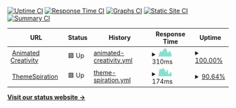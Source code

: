 [![Uptime CI](https://github.com/animatedcreativity/up/workflows/Uptime%20CI/badge.svg)](https://github.com/animatedcreativity/up/actions?query=workflow%3A%22Uptime+CI%22)
[![Response Time CI](https://github.com/animatedcreativity/up/workflows/Response%20Time%20CI/badge.svg)](https://github.com/animatedcreativity/up/actions?query=workflow%3A%22Response+Time+CI%22)
[![Graphs CI](https://github.com/animatedcreativity/up/workflows/Graphs%20CI/badge.svg)](https://github.com/animatedcreativity/up/actions?query=workflow%3A%22Graphs+CI%22)
[![Static Site CI](https://github.com/animatedcreativity/up/workflows/Static%20Site%20CI/badge.svg)](https://github.com/animatedcreativity/up/actions?query=workflow%3A%22Static+Site+CI%22)
[![Summary CI](https://github.com/animatedcreativity/up/workflows/Summary%20CI/badge.svg)](https://github.com/animatedcreativity/up/actions?query=workflow%3A%22Summary+CI%22)

<!--start: status pages-->
<!-- This summary is generated by Upptime (https://github.com/upptime/upptime) -->
<!-- Do not edit this manually, your changes will be overwritten -->
<!-- prettier-ignore -->
| URL | Status | History | Response Time | Uptime |
| --- | ------ | ------- | ------------- | ------ |
| <img alt="" src="https://favicons.githubusercontent.com/animatedcreativity.com" height="13"> [Animated Creativity](https://animatedcreativity.com/) | 🟩 Up | [animated-creativity.yml](https://github.com/animatedcreativity/up/commits/HEAD/history/animated-creativity.yml) | <details><summary><img alt="Response time graph" src="./graphs/animated-creativity/response-time-week.png" height="20"> 310ms</summary><br><a href="https://up.ylo.one/history/animated-creativity"><img alt="Response time 252" src="https://img.shields.io/endpoint?url=https%3A%2F%2Fraw.githubusercontent.com%2Fanimatedcreativity%2Fup%2FHEAD%2Fapi%2Fanimated-creativity%2Fresponse-time.json"></a><br><a href="https://up.ylo.one/history/animated-creativity"><img alt="24-hour response time 380" src="https://img.shields.io/endpoint?url=https%3A%2F%2Fraw.githubusercontent.com%2Fanimatedcreativity%2Fup%2FHEAD%2Fapi%2Fanimated-creativity%2Fresponse-time-day.json"></a><br><a href="https://up.ylo.one/history/animated-creativity"><img alt="7-day response time 310" src="https://img.shields.io/endpoint?url=https%3A%2F%2Fraw.githubusercontent.com%2Fanimatedcreativity%2Fup%2FHEAD%2Fapi%2Fanimated-creativity%2Fresponse-time-week.json"></a><br><a href="https://up.ylo.one/history/animated-creativity"><img alt="30-day response time 252" src="https://img.shields.io/endpoint?url=https%3A%2F%2Fraw.githubusercontent.com%2Fanimatedcreativity%2Fup%2FHEAD%2Fapi%2Fanimated-creativity%2Fresponse-time-month.json"></a><br><a href="https://up.ylo.one/history/animated-creativity"><img alt="1-year response time 252" src="https://img.shields.io/endpoint?url=https%3A%2F%2Fraw.githubusercontent.com%2Fanimatedcreativity%2Fup%2FHEAD%2Fapi%2Fanimated-creativity%2Fresponse-time-year.json"></a></details> | <details><summary><a href="https://up.ylo.one/history/animated-creativity">100.00%</a></summary><a href="https://up.ylo.one/history/animated-creativity"><img alt="All-time uptime 100.00%" src="https://img.shields.io/endpoint?url=https%3A%2F%2Fraw.githubusercontent.com%2Fanimatedcreativity%2Fup%2FHEAD%2Fapi%2Fanimated-creativity%2Fuptime.json"></a><br><a href="https://up.ylo.one/history/animated-creativity"><img alt="24-hour uptime 100.00%" src="https://img.shields.io/endpoint?url=https%3A%2F%2Fraw.githubusercontent.com%2Fanimatedcreativity%2Fup%2FHEAD%2Fapi%2Fanimated-creativity%2Fuptime-day.json"></a><br><a href="https://up.ylo.one/history/animated-creativity"><img alt="7-day uptime 100.00%" src="https://img.shields.io/endpoint?url=https%3A%2F%2Fraw.githubusercontent.com%2Fanimatedcreativity%2Fup%2FHEAD%2Fapi%2Fanimated-creativity%2Fuptime-week.json"></a><br><a href="https://up.ylo.one/history/animated-creativity"><img alt="30-day uptime 100.00%" src="https://img.shields.io/endpoint?url=https%3A%2F%2Fraw.githubusercontent.com%2Fanimatedcreativity%2Fup%2FHEAD%2Fapi%2Fanimated-creativity%2Fuptime-month.json"></a><br><a href="https://up.ylo.one/history/animated-creativity"><img alt="1-year uptime 100.00%" src="https://img.shields.io/endpoint?url=https%3A%2F%2Fraw.githubusercontent.com%2Fanimatedcreativity%2Fup%2FHEAD%2Fapi%2Fanimated-creativity%2Fuptime-year.json"></a></details>
| <img alt="" src="https://favicons.githubusercontent.com/themespiration.com" height="13"> [ThemeSpiration](https://themespiration.com/) | 🟩 Up | [theme-spiration.yml](https://github.com/animatedcreativity/up/commits/HEAD/history/theme-spiration.yml) | <details><summary><img alt="Response time graph" src="./graphs/theme-spiration/response-time-week.png" height="20"> 174ms</summary><br><a href="https://up.ylo.one/history/theme-spiration"><img alt="Response time 190" src="https://img.shields.io/endpoint?url=https%3A%2F%2Fraw.githubusercontent.com%2Fanimatedcreativity%2Fup%2FHEAD%2Fapi%2Ftheme-spiration%2Fresponse-time.json"></a><br><a href="https://up.ylo.one/history/theme-spiration"><img alt="24-hour response time 171" src="https://img.shields.io/endpoint?url=https%3A%2F%2Fraw.githubusercontent.com%2Fanimatedcreativity%2Fup%2FHEAD%2Fapi%2Ftheme-spiration%2Fresponse-time-day.json"></a><br><a href="https://up.ylo.one/history/theme-spiration"><img alt="7-day response time 174" src="https://img.shields.io/endpoint?url=https%3A%2F%2Fraw.githubusercontent.com%2Fanimatedcreativity%2Fup%2FHEAD%2Fapi%2Ftheme-spiration%2Fresponse-time-week.json"></a><br><a href="https://up.ylo.one/history/theme-spiration"><img alt="30-day response time 190" src="https://img.shields.io/endpoint?url=https%3A%2F%2Fraw.githubusercontent.com%2Fanimatedcreativity%2Fup%2FHEAD%2Fapi%2Ftheme-spiration%2Fresponse-time-month.json"></a><br><a href="https://up.ylo.one/history/theme-spiration"><img alt="1-year response time 190" src="https://img.shields.io/endpoint?url=https%3A%2F%2Fraw.githubusercontent.com%2Fanimatedcreativity%2Fup%2FHEAD%2Fapi%2Ftheme-spiration%2Fresponse-time-year.json"></a></details> | <details><summary><a href="https://up.ylo.one/history/theme-spiration">90.64%</a></summary><a href="https://up.ylo.one/history/theme-spiration"><img alt="All-time uptime 93.23%" src="https://img.shields.io/endpoint?url=https%3A%2F%2Fraw.githubusercontent.com%2Fanimatedcreativity%2Fup%2FHEAD%2Fapi%2Ftheme-spiration%2Fuptime.json"></a><br><a href="https://up.ylo.one/history/theme-spiration"><img alt="24-hour uptime 34.45%" src="https://img.shields.io/endpoint?url=https%3A%2F%2Fraw.githubusercontent.com%2Fanimatedcreativity%2Fup%2FHEAD%2Fapi%2Ftheme-spiration%2Fuptime-day.json"></a><br><a href="https://up.ylo.one/history/theme-spiration"><img alt="7-day uptime 90.64%" src="https://img.shields.io/endpoint?url=https%3A%2F%2Fraw.githubusercontent.com%2Fanimatedcreativity%2Fup%2FHEAD%2Fapi%2Ftheme-spiration%2Fuptime-week.json"></a><br><a href="https://up.ylo.one/history/theme-spiration"><img alt="30-day uptime 93.23%" src="https://img.shields.io/endpoint?url=https%3A%2F%2Fraw.githubusercontent.com%2Fanimatedcreativity%2Fup%2FHEAD%2Fapi%2Ftheme-spiration%2Fuptime-month.json"></a><br><a href="https://up.ylo.one/history/theme-spiration"><img alt="1-year uptime 93.23%" src="https://img.shields.io/endpoint?url=https%3A%2F%2Fraw.githubusercontent.com%2Fanimatedcreativity%2Fup%2FHEAD%2Fapi%2Ftheme-spiration%2Fuptime-year.json"></a></details>

<!--end: status pages-->

[**Visit our status website →**](https://up.ylo.one)
